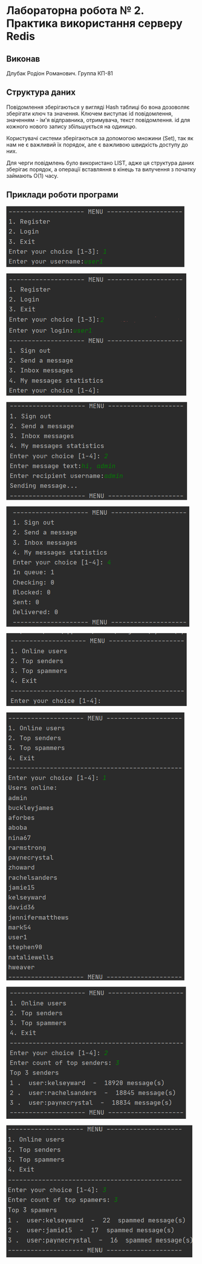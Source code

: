 # Лабораторна робота № 2. Практика використання серверу Redis

## Виконав

Длубак Родіон Романович. Группа КП-81

## Структура даних
Повідомлення зберігаються у вигляді Hash таблиці бо вона дозоволяє зберігати ключ та значення. Ключем виступає id повідомлення, значенням - ім'я відправника, отримувача, текст повідомлення. id для кожного нового запису збільшується на одиницю.

Користувачі системи зберігаються за допомогою множини (Set), так як нам не є важливий їх порядок, але є важливою швидкість доступу до них.

Для черги повідмлень було використано LIST, адже ця структура даних зберігає порядок, а операції вставляння в кінець та вилучення з початку займають О(1) часу.

## Приклади роботи програми

![scr1](./screenshots/1.png)

![scr2](./screenshots/2.png)

![scr3](./screenshots/3.png)

![scr4](./screenshots/4.png)

![scr5](./screenshots/5.png)

![scr6](./screenshots/6.png)

![scr7](./screenshots/7.png)

![scr8](./screenshots/8.png)
